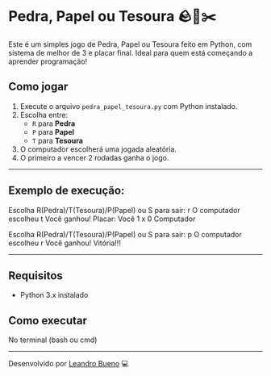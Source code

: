 # Pedra, Papel ou Tesoura 🪨📄✂️

Este é um simples jogo de Pedra, Papel ou Tesoura feito em Python, com sistema de melhor de 3 e placar final. Ideal para quem está começando a aprender programação!

## Como jogar

1. Execute o arquivo `pedra_papel_tesoura.py` com Python instalado.
2. Escolha entre:
   - `R` para **Pedra**
   - `P` para **Papel**
   - `T` para **Tesoura**
3. O computador escolherá uma jogada aleatória.
4. O primeiro a vencer 2 rodadas ganha o jogo.
------------------------------------------------------
## Exemplo de execução:

Escolha R(Pedra)/T(Tesoura)/P(Papel) ou S para sair: r
O computador escolheu t
Você ganhou!
Placar: Você 1 x 0 Computador

Escolha R(Pedra)/T(Tesoura)/P(Papel) ou S para sair: p
O computador escolheu r
Você ganhou!
Vitória!!!

-------------------------------------------------------
## Requisitos

- Python 3.x instalado

## Como executar

No terminal (bash ou cmd)

------------------------------------------------------

Desenvolvido por [Leandro Bueno](https://github.com/Leandrobuenodev) 💻


